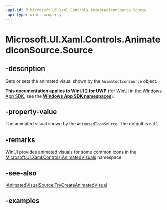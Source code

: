 ```yaml
---
-api-id: P:Microsoft.UI.Xaml.Controls.AnimatedIconSource.Source
-api-type: winrt property
---
```


# Microsoft.UI.Xaml.Controls.AnimatedIconSource.Source

<!--
public Microsoft.UI.Xaml.Controls.IAnimatedVisualSource2 Source { get; set; }
-->

## -description

Gets or sets the animated visual shown by the `AnimatedIconSource` object.

**This documentation applies to WinUI 2 for UWP** (for [WinUI](/windows/apps/winui/winui3/) in the [Windows App SDK](/windows/apps/windows-app-sdk/), see the **[Windows App SDK namespaces](/windows/windows-app-sdk/api/winrt/)**).

## -property-value

The animated visual shown by the `AnimatedIconSource`. The default is `null`.

## -remarks

WinUI provides animated visuals for some common icons in the [Microsoft.UI.Xaml.Controls.AnimatedVisuals](/windows/winui/api/microsoft.ui.xaml.controls.animatedvisuals) namespace.

## -see-also

[IAnimatedVisualSource.TryCreateAnimatedVisual](ianimatedvisualsource_trycreateanimatedvisual_646476001.md)

## -examples
